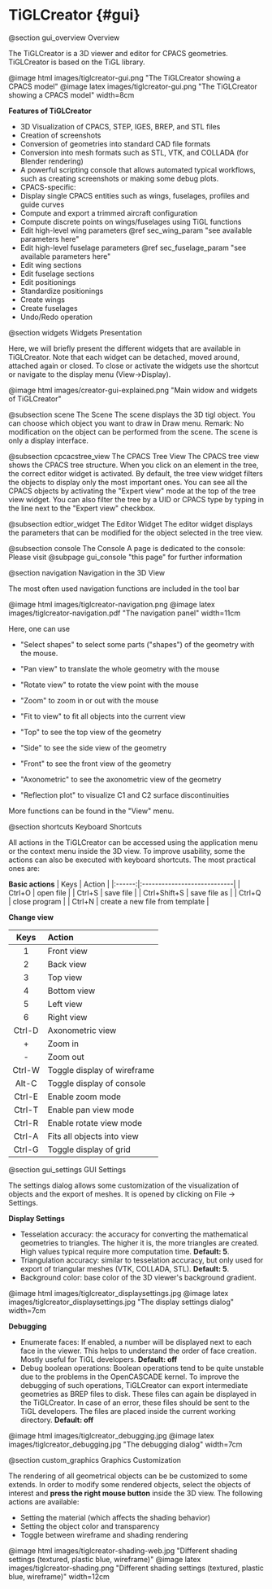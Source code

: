 TiGLCreator {#gui}
===========

@section gui_overview Overview

The TiGLCreator is a 3D viewer and editor for CPACS geometries. 
TiGLCreator is based on the TiGL library.

@image html images/tiglcreator-gui.png "The TiGLCreator showing a CPACS model"
@image latex images/tiglcreator-gui.png  "The TiGLCreator showing a CPACS model" width=8cm

__Features of TiGLCreator__

 * 3D Visualization of CPACS, STEP, IGES, BREP, and STL files
 * Creation of screenshots
 * Conversion of geometries into standard CAD file formats
 * Conversion into mesh formats such as STL, VTK, and COLLADA (for Blender rendering)
 * A powerful scripting console that allows automated typical workflows, such as creating screenshots or making some debug plots.
 * CPACS-specific:
  * Display single CPACS entities such as wings, fuselages, profiles and guide curves
  * Compute and export a trimmed aircraft configuration
  * Compute discrete points on wings/fuselages using TiGL functions
  * Edit high-level wing parameters @ref sec_wing_param  "see available parameters here"
  * Edit high-level fuselage parameters  @ref sec_fuselage_param  "see available parameters here"
  * Edit wing sections
  * Edit fuselage sections  
  * Edit positionings
  * Standardize positionings
  * Create wings
  * Create fuselages 
  * Undo/Redo operation
  
  
@section widgets Widgets Presentation

Here, we will briefly present the different widgets that are available in TiGLCreator. Note that each widget can be detached, moved around, attached again or closed. To close or activate the widgets use the shortcut or navigate to the display menu (View->Display).

@image html images/creator-gui-explained.png "Main widow and widgets of TiGLCreator"

@subsection scene The Scene
The scene displays the 3D tigl object. You can choose which object you want to draw in Draw menu. 
Remark: No modification on the object can be performed from the scene. The scene is only a display interface.

@subsection cpcacstree_view The CPACS Tree View
The CPACS tree view shows the CPACS tree structure. When you click on an element in the tree, the correct editor 
widget is activated. By default, the tree view widget filters the objects to display only the most important ones. 
You can see all the CPACS objects by activating the "Expert view" mode at the top of the tree view widget.
You can also filter the tree by a UID or CPACS type by typing in the line next to the "Expert view" checkbox.


@subsection edtior_widget The Editor Widget
The editor widget displays the parameters that can be modified for the object selected in the tree view. 


@subsection console The Console
A page is dedicated to the console: Please visit @subpage gui_console "this page" for further information



@section navigation Navigation in the 3D View

The most often used navigation functions are included in the tool bar 

@image html images/tiglcreator-navigation.png
@image latex images/tiglcreator-navigation.pdf  "The navigation panel" width=11cm

Here, one can use

 * "Select shapes" to select some parts ("shapes") of the geometry with the
    mouse.
 * "Pan view" to translate the whole geometry with the mouse
 * "Rotate view" to rotate the view point with the mouse
 * "Zoom" to zoom in or out with the mouse
 * "Fit to view" to fit all objects into the current view

 * "Top" to see the top view of the geometry
 * "Side" to see the side view of the geometry
 * "Front" to see the front view of the geometry
 * "Axonometric" to see the axonometric view of the geometry
 * "Reflection plot" to visualize C1 and C2 surface discontinuities

More functions can be found in the "View" menu. 

@section shortcuts Keyboard Shortcuts

All actions in the TiGLCreator can be accessed using the application menu or the context menu inside the 3D view. To improve usability, some the actions can also be executed with keyboard shortcuts. The most practical ones are:

__Basic actions__
 | Keys   |  Action                     |
 |:------:|:----------------------------|
 | Ctrl+O | open file                   |
 | Ctrl+S | save file                   |
 | Ctrl+Shift+S | save file as                  |
 | Ctrl+Q | close program               |
 | Ctrl+N | create a new file from template    |

__Change view__

 | Keys   |  Action                     |
 |:------:|:----------------------------|
 | 1      | Front view                  |
 | 2      | Back view                   |
 | 3      | Top view                    |
 | 4      | Bottom view                 |
 | 5      | Left view                   |
 | 6      | Right view                  |
 | Ctrl-D | Axonometric view            |
 | +      | Zoom in                     |
 | -      | Zoom out                    |
 | Ctrl-W | Toggle display of wireframe |
 | Alt-C  | Toggle display of console   |
 | Ctrl-E | Enable zoom mode            |
 | Ctrl-T | Enable pan view mode        |
 | Ctrl-R | Enable rotate view mode     |
 | Ctrl-A | Fits all  objects into view | 
 | Ctrl-G | Toggle display of grid      |
  
  
@section gui_settings GUI Settings

The settings dialog allows some customization of the visualization of objects and the export of meshes. It is opened by clicking on File -> Settings.

__Display Settings__

 * Tesselation accuracy: the accuracy for converting the mathematical geometries to triangles. The higher it is, the more triangles are created. High values typical require more computation time. __Default: 5__.
 * Triangulation accuracy: similar to tesselation accuracy, but only used for export of triangular meshes (VTK, COLLADA, STL).
   __Default: 5__.
 * Background color: base color of the 3D viewer's background gradient.

@image html images/tiglcreator_displaysettings.jpg
@image latex images/tiglcreator_displaysettings.jpg  "The display settings dialog" width=7cm

__Debugging__

 * Enumerate faces: If enabled, a number will be displayed next to each face in the viewer. This helps to understand
   the order of face creation. Mostly useful for TiGL developers. __Default: off__
 * Debug boolean operations: Boolean operations tend to be quite unstable due to the problems in the OpenCASCADE kernel.
   To improve the debugging of such operations, TiGLCreator can export intermediate geometries as BREP files to disk.
   These files can again be displayed in the TiGLCreator. In case of an error, these files should be sent to the TiGL
   developers. The files are placed inside the current working directory. __Default: off__

@image html images/tiglcreator_debugging.jpg
@image latex images/tiglcreator_debugging.jpg  "The debugging dialog" width=7cm


  
@section custom_graphics Graphics Customization

The rendering of all geometrical objects can be be customized to some extends. In order to modify some rendered objects, 
select the objects of interest and __press the right mouse button__ inside the 3D view. The following actions are available:
 * Setting the material (which affects the shading behavior)
 * Setting the object color and transparency
 * Toggle between wireframe and shading rendering
 
@image html images/tiglcreator-shading-web.jpg "Different shading settings (textured, plastic blue, wireframe)"
@image latex images/tiglcreator-shading.png  "Different shading settings (textured, plastic blue, wireframe)" width=12cm
